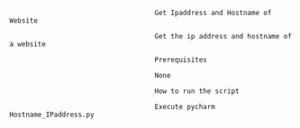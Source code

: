 
                                        Get Ipaddress and Hostname of Website
                                      
                                        Get the ip address and hostname of a website

                                        Prerequisites
                                        
                                        None

                                        How to run the script
                                        
                                        Execute pycharm Hostname_IPaddress.py
